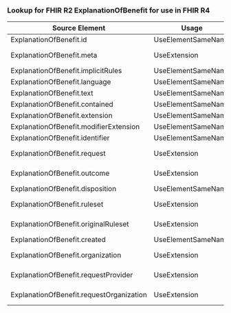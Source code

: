 ### Lookup for FHIR R2 ExplanationOfBenefit for use in FHIR R4

| Source Element | Usage | Target |
| -------------- | ----- | ------ |
| ExplanationOfBenefit.id | UseElementSameName | ExplanationOfBenefit.id |
| ExplanationOfBenefit.meta | UseExtension | http://hl7.org/fhir/1.0/StructureDefinition/extension-ExplanationOfBenefit.meta |
| ExplanationOfBenefit.implicitRules | UseElementSameName | ExplanationOfBenefit.implicitRules |
| ExplanationOfBenefit.language | UseElementSameName | ExplanationOfBenefit.language |
| ExplanationOfBenefit.text | UseElementSameName | ExplanationOfBenefit.text |
| ExplanationOfBenefit.contained | UseElementSameName | ExplanationOfBenefit.contained |
| ExplanationOfBenefit.extension | UseElementSameName | ExplanationOfBenefit.extension |
| ExplanationOfBenefit.modifierExtension | UseElementSameName | ExplanationOfBenefit.modifierExtension |
| ExplanationOfBenefit.identifier | UseElementSameName | ExplanationOfBenefit.identifier |
| ExplanationOfBenefit.request | UseExtension | http://hl7.org/fhir/1.0/StructureDefinition/extension-ExplanationOfBenefit.request |
| ExplanationOfBenefit.outcome | UseExtension | http://hl7.org/fhir/1.0/StructureDefinition/extension-ExplanationOfBenefit.outcome |
| ExplanationOfBenefit.disposition | UseElementSameName | ExplanationOfBenefit.disposition |
| ExplanationOfBenefit.ruleset | UseExtension | http://hl7.org/fhir/1.0/StructureDefinition/extension-ExplanationOfBenefit.ruleset |
| ExplanationOfBenefit.originalRuleset | UseExtension | http://hl7.org/fhir/1.0/StructureDefinition/extension-ExplanationOfBenefit.originalRuleset |
| ExplanationOfBenefit.created | UseElementSameName | ExplanationOfBenefit.created |
| ExplanationOfBenefit.organization | UseExtension | http://hl7.org/fhir/1.0/StructureDefinition/extension-ExplanationOfBenefit.organization |
| ExplanationOfBenefit.requestProvider | UseExtension | http://hl7.org/fhir/1.0/StructureDefinition/extension-ExplanationOfBenefit.requestProvider |
| ExplanationOfBenefit.requestOrganization | UseExtension | http://hl7.org/fhir/1.0/StructureDefinition/extension-ExplanationOfBenefit.requestOrganization |

